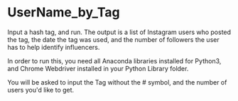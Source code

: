 # UserName_by_Tag
Input a hash tag, and run.  The output is a list of Instagram users who posted the tag, the date the tag was used, and the number of followers the user has to help identify influencers. 


In order to run this, you need all Anaconda libraries installed for Python3, and Chrome Webdriver installed in your Python Library folder. 

You will be asked to input the Tag without the # symbol, and the number of users you'd like to get. 
